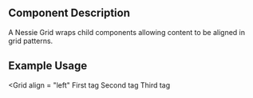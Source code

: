 Component Description
---------------------

A Nessie Grid wraps child components allowing content to be aligned in grid patterns.

Example Usage
-------------

<Grid align  = "left"
	<Column>
		<Tag> First tag </Tag>
	</Column>
	<Column>
		<Tag> Second tag </Tag>
	</Column>
	<Column>
		<Tag> Third tag </Tag>
	</Column>
</Grid>

